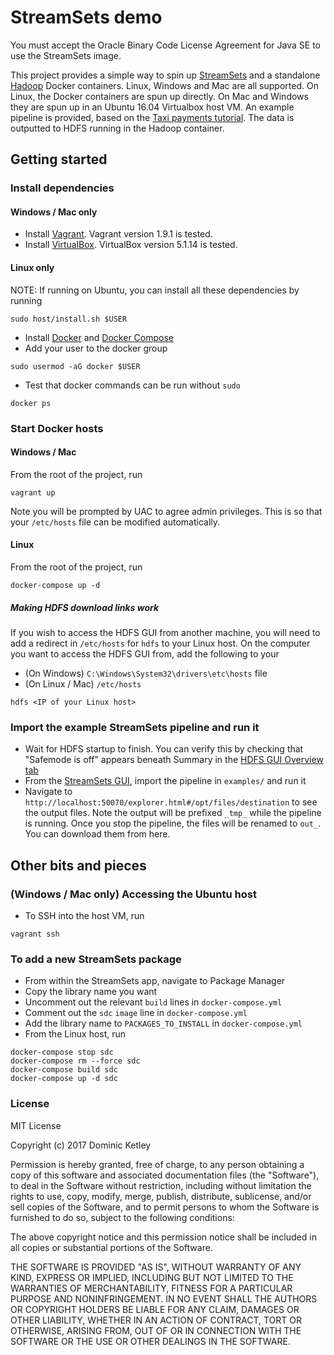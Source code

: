 # StreamSets demo

You must accept the Oracle Binary Code License Agreement for Java SE to use the StreamSets image.

This project provides a simple way to spin up [StreamSets](https://streamsets.com/) and a standalone [Hadoop](http://hadoop.apache.org/) Docker containers. 
Linux, Windows and Mac are all supported. On Linux, the Docker containers are spun up directly. On Mac and Windows they are spun up in an Ubuntu 16.04 Virtualbox host VM. An example pipeline is provided, based on the [Taxi payments tutorial](https://streamsets.com/documentation/datacollector/latest/help/#Tutorial/ExtendedTutorial.html#concept_w4n_gjt_ls). The data is outputted to HDFS running in the Hadoop container.

## Getting started

### Install dependencies

#### Windows / Mac only

* Install [Vagrant](https://www.vagrantup.com/). Vagrant version 1.9.1 is tested.
* Install [VirtualBox](https://www.virtualbox.org/wiki/Downloads). VirtualBox version 5.1.14 is tested.

#### Linux only

NOTE: If running on Ubuntu, you can install all these dependencies by running 
```
sudo host/install.sh $USER
```

* Install [Docker](https://www.docker.com/) and [Docker Compose](https://docs.docker.com/compose/)
* Add your user to the docker group
```
sudo usermod -aG docker $USER
```
* Test that docker commands can be run without `sudo`
```
docker ps
```

### Start Docker hosts

#### Windows / Mac

From the root of the project, run 
```
vagrant up
```
Note you will be prompted by UAC to agree admin privileges. This is so that your `/etc/hosts` file can be modified automatically.

#### Linux

From the root of the project, run
```
docker-compose up -d
```

##### Making HDFS download links work

If you wish to access the HDFS GUI from another machine, you will need to add a redirect in `/etc/hosts` for `hdfs` to your Linux host. On the computer you want to access the HDFS GUI from, add the following to your
* (On Windows) `C:\Windows\System32\drivers\etc\hosts` file
* (On Linux / Mac) `/etc/hosts`
```
hdfs <IP of your Linux host>
```

### Import the example StreamSets pipeline and run it

* Wait for HDFS startup to finish. You can verify this by checking that "Safemode is off" appears beneath Summary in the [HDFS GUI Overview tab](http://dketley1:50070/dfshealth.html#tab-overview)
* From the [StreamSets GUI](http://localhost:18630), import the pipeline in `examples/` and run it
* Navigate to `http://localhost:50070/explorer.html#/opt/files/destination` to see the output files.
  Note the output will be prefixed `_tmp_` while the pipeline is running. Once you stop the pipeline, the files will be renamed to `out_`. You can download them from here.

## Other bits and pieces

### (Windows / Mac only) Accessing the Ubuntu host

* To SSH into the host VM, run
```
vagrant ssh
```

### To add a new StreamSets package

* From within the StreamSets app, navigate to Package Manager
* Copy the library name you want
* Uncomment out the relevant `build` lines in `docker-compose.yml`
* Comment out the `sdc` `image` line in `docker-compose.yml`
* Add the library name to `PACKAGES_TO_INSTALL` in `docker-compose.yml`
* From the Linux host, run
```
docker-compose stop sdc
docker-compose rm --force sdc
docker-compose build sdc
docker-compose up -d sdc
```

### License

MIT License

Copyright (c) 2017 Dominic Ketley

Permission is hereby granted, free of charge, to any person obtaining a copy
of this software and associated documentation files (the "Software"), to deal
in the Software without restriction, including without limitation the rights
to use, copy, modify, merge, publish, distribute, sublicense, and/or sell
copies of the Software, and to permit persons to whom the Software is
furnished to do so, subject to the following conditions:

The above copyright notice and this permission notice shall be included in all
copies or substantial portions of the Software.

THE SOFTWARE IS PROVIDED "AS IS", WITHOUT WARRANTY OF ANY KIND, EXPRESS OR
IMPLIED, INCLUDING BUT NOT LIMITED TO THE WARRANTIES OF MERCHANTABILITY,
FITNESS FOR A PARTICULAR PURPOSE AND NONINFRINGEMENT. IN NO EVENT SHALL THE
AUTHORS OR COPYRIGHT HOLDERS BE LIABLE FOR ANY CLAIM, DAMAGES OR OTHER
LIABILITY, WHETHER IN AN ACTION OF CONTRACT, TORT OR OTHERWISE, ARISING FROM,
OUT OF OR IN CONNECTION WITH THE SOFTWARE OR THE USE OR OTHER DEALINGS IN THE
SOFTWARE.

